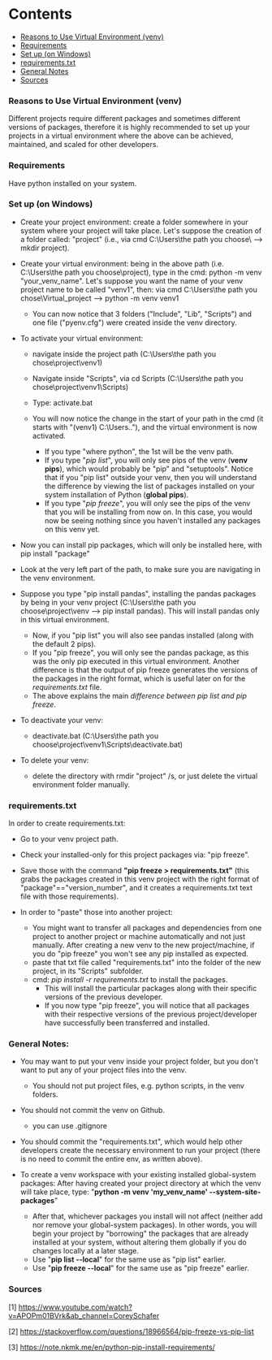 Contents
=======================

* [Reasons to Use Virtual Environment (venv)](https://github.com/dimi-fn/Various-Data-Science-Scripts/tree/main/Virtual_Env#reasons-to-use-virtual-environment-venv)
* [Requirements](https://github.com/dimi-fn/Various-Data-Science-Scripts/tree/main/Virtual_Env#requirements)
* [Set up (on Windows)](https://github.com/dimi-fn/Various-Data-Science-Scripts/tree/main/Virtual_Env#set-up-on-windows)
* [requirements.txt](https://github.com/dimi-fn/Various-Data-Science-Scripts/tree/main/Virtual_Env#requirementstxt)
* [General Notes](https://github.com/dimi-fn/Various-Data-Science-Scripts/tree/main/Virtual_Env#general-notes)
* [Sources](https://github.com/dimi-fn/Various-Data-Science-Scripts/tree/main/Virtual_Env#sources)

### Reasons to Use Virtual Environment (venv)

Different projects require different packages and sometimes different versions of packages, therefore it is highly recommended to set up your projects in a virtual environment where the above can be achieved, maintained, and scaled for other developers.

### Requirements

Have python installed on your system.

### Set up (on Windows)

- Create your project environment: create a folder somewhere in your system where your project will take place. Let's suppose the creation 
of a folder called: "project" (i.e., via cmd C:\Users\the path you choose\ --> mkdir project).

- Create your virtual environment: being in the above path (i.e. C:\Users\the path you choose\project), type in the cmd: python -m venv "your_venv_name". Let's suppose you want the name of your venv project name to be called "venv1", then: via cmd C:\Users\the path you chose\Virtual_project --> python -m venv venv1
    * You can now notice that 3 folders ("Include", "Lib", "Scripts") and one file ("pyenv.cfg") were created inside the venv directory.

- To activate your virtual environment: 
    * navigate inside the project path (C:\Users\the path you chose\project\venv1)
    * Navigate inside "Scripts", via cd Scripts (C:\Users\the path you chose\project\venv1\Scripts)
    * Type: activate.bat
    * You will now notice the change in the start of your path in the cmd (it starts with "(venv1) C:\Users\..\"), and the virtual environment is now activated.
        
        * If you type "where python", the 1st will be the venv path.
        * If you type "*pip list*", you will only see pips of the venv (**venv pips**), which would probably be "pip" and "setuptools". Notice that if you "pip list" outside your venv, then you will understand the difference by viewing the list of packages installed on your system installation of Python (**global pips**).
        * If you type "*pip freeze*", you will only see the pips of the venv that you will be installing from now on. In this case, you would now be seeing nothing since you haven't installed any packages on this venv yet.

- Now you can install pip packages, which will only be installed here, with pip install "package"

* Look at the very left part of the path, to make sure you are navigating in the venv environment.

* Suppose you type "pip install pandas", installing the pandas packages by being in your venv project (C:\Users\the path you choose\project\venv --> pip install pandas). This will install pandas only in this virtual environment.
    * Now, if you "pip list" you will also see pandas installed (along with the default 2 pips).
    * If you "pip freeze", you will only see the pandas package, as this was the only pip executed in this virtual environment. Another difference is that the output of pip freeze generates the versions of the packages in the right format, which is useful later on for the *requirements.txt* file.
    * The above explains the main *difference between pip list and pip freeze*.

- To deactivate your venv:
    * deactivate.bat (C:\Users\the path you choose\project\venv1\Scripts\deactivate.bat)

- To delete your venv:
    * delete the directory with rmdir "project" /s, or just delete the virtual environment folder manually.





### requirements.txt

In order to create requirements.txt: 

* Go to your venv project path.
* Check your installed-only for this project packages via: "pip freeze".
* Save those with the command **"pip freeze > requirements.txt"** (this grabs the packages created in this venv project
with the right format of "package"=="version_number", and it creates a requirements.txt text file with those requirements).

* In order to "paste" those into another project:

    * You might want to transfer all packages and dependencies from one project to another project or machine automatically and not just manually. After creating a new venv to the new project/machine, if you do "pip freeze" you won't see any pip installed as expected.
	* paste that txt file called "requirements.txt" into the folder of the new project, in its "Scripts" subfolder.
	* cmd: *pip install -r requirements.txt* to install the packages.
		* This will install the particular packages along with their specific versions of the previous developer.
        * If you now type "pip freeze", you will notice that all packages with their respective versions of the previous project/developer have successfully been transferred and installed.

### General Notes:

- You may want to put your venv inside your project folder, but you don't want to put any of your project files into the venv.
    * You should not put project files, e.g. python scripts, in the venv folders.

- You should not commit the venv on Github.
    * you can use .gitignore 

- You should commit the "requirements.txt", which would help other developers create the necessary environment to run your project (there is no need to commit the entire env, as written above).

- To create a venv workspace with your existing installed global-system packages:
After having created your project directory at which the venv will take place, type:
"**python -m venv 'my_venv_name' --system-site-packages**"
    * After that, whichever packages you install will not affect (neither add nor remove your global-system packages). In other words, you will begin your project by "borrowing" the packages that are already installed at your system, without altering them globally if you do changes locally at a later stage.
    * Use "**pip list --local**" for the same use as "pip list" earlier.
    * Use "**pip freeze --local**" for the same use as "pip freeze" earlier.

### Sources

[1] https://www.youtube.com/watch?v=APOPm01BVrk&ab_channel=CoreySchafer

[2] https://stackoverflow.com/questions/18966564/pip-freeze-vs-pip-list

[3] https://note.nkmk.me/en/python-pip-install-requirements/